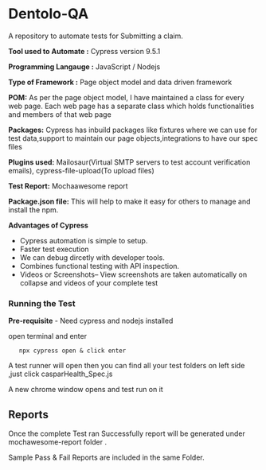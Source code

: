 # Dentolo-QA
A repository to automate tests for Submitting a claim.

**Tool used to Automate :** Cypress version 9.5.1

**Programming Langauge :** JavaScript / Nodejs

**Type of Framework :** Page object model and data driven framework

**POM:** As per the page object model, I have maintained a class for every web page. Each web page has a separate class which holds functionalities and members of that web page

**Packages:** Cypress has inbuild packages like fixtures where we can use for test data,support to maintain our page objects,integrations to have our spec files

**Plugins used:** Mailosaur(Virtual SMTP servers to test account verification emails), cypress-file-upload(To upload files)

**Test Report:** Mochaawesome report

**Package.json file:** This will help to make it easy for others to manage and install the npm.

**Advantages of Cypress**

- Cypress automation is simple to setup.
- Faster test execution
- We can debug dircetly with developer tools.
- Combines functional testing with API inspection.
- Videos or Screenshots– View screenshots are taken automatically on collapse and videos of your complete test

### Running the Test

**Pre-requisite** - Need cypress and nodejs installed

open terminal and enter 

       npx cypress open & click enter

A test runner will open then you can find all your test folders on left side ,just click casparHealth_Spec.js

A new chrome window opens and test run on it

## Reports

Once the complete Test ran Successfully report will be generated under mochawesome-report folder .

Sample Pass & Fail Reports are included in the same Folder.
